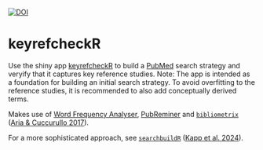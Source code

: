 [![DOI](https://zenodo.org/badge/950028484.svg)](https://doi.org/10.5281/zenodo.15040684)

# keyrefcheckR

Use the shiny app <a href="https://florianteichert.shinyapps.io/keyrefcheckR/">keyrefcheckR</a> to build a <a href="https://pubmed.ncbi.nlm.nih.gov">PubMed</a> search strategy and veryify that it captures key reference studies. Note: The app is intended as a foundation for building an initial search strategy. To avoid overfitting to the reference studies, it is recommended to also add conceptually derived terms.

Makes use of <a href="https://sr-accelerator.com/#/wordfreq">Word Frequency Analyser</a>, <a href="https://hgserver2.amc.nl/cgi-bin/miner/miner2.cgi">PubReminer</a> and <a href="https://github.com/massimoaria/bibliometrix">`bibliometrix`</a> (<a href="https://doi.org/10.1016/j.joi.2017.08.007">Aria & Cuccurullo 2017</a>).

For a more sophisticated approach, see <a href="https://github.com/IQWiG/searchbuildR">`searchbuildR`</a> (<a href="https://doi.org/10.1002/cesm.12078">Kapp et al. 2024</a>).

